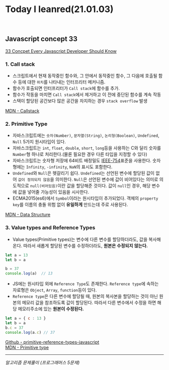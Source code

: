 # Today I leanred(21.01.03)
<br>

## Javascript concept 33
[33 Concpet Every Javascript Developer Should Know](https://github.com/leonardomso/33-js-concepts)

### 1. Call stack

* 스크립트에서 현재 동작중인 함수와, 그 안에서 동작중인 함수, 그 다음에 호출될 함수 등에 대한 `위치`를 나타내는 인터프리터 메커니즘.
* 함수가 호출되면 인터프리터가 `Call stack`에 함수를 추가.
* 함수가 작동을 마치면 `Call stack`에서 제거하고 이 전에 중단된 함수를 계속 작동
* 스택이 할당된 공간보다 많은 공간을 차지하는 경우 `stack overflow` 발생

[MDN - Callstack](https://developer.mozilla.org/ko/docs/Glossary/Call_stack)

### 2. Primitive Type

* 자바스크립트에는 `숫자(Number)`, `문자열(String)`, `논리형(Boolean)`, `Undefined`, `Null` 5가지 원시타입이 있다.
* 자바스크립트는 `int`, `float`, `double`, `short`, `long`등을 사용하는 C와 달리 숫자를 `Number`형 하나로 처리한다.(물론 필요한 경우 다른 타입을 지정할 수 있다)
* 자바스크립트는 숫자형 저장에 64비트 배정밀도 [IEEE-754](https://ko.wikipedia.org/wiki/IEEE_754)표준을 사용한다. 숫자형에는 `Infinity`, `-infinity`, `NaN`의 표시도 포함한다.
* `Undefined`와 `Null`은 헷갈리기 쉽다. `Undefined`는 선언된 변수에 할당된 값이 없어 `값이 정의되지 않음`을 의미한다. `Null`은 선언된 변수에 값이 비어있다는 의미로 의도적으로 `null(비어있음)`이란 값을 할당해준 것이다. 값이 `null`인 경우, 해당 변수에 값을 넣어줄 가능성이 있음을 시사한다.
* ECMA2015(es6)에서 `Symbol`이라는 원시타입이 추가되었다. 객체의 `property key`를 이름의 충돌 위험 없이 __유일하게__ 만드는데 주로 사용된다. 

[MDN - Data Structure](https://developer.mozilla.org/ko/docs/Web/JavaScript/Data_structures)<br>


### 3. Value types and Reference Types
* Value types(Primitive types)는 변수에 다른 변수를 할당하더라도, 값을 복사해온다. 따라서 새롭게 할당된 변수를 수정하더라도, __원본은 수정되지 않는다.__
``` javascript
let a = 13
let b = a

b = 37
console.log(a)  // 13
```
* JS에는 원시타입 외에 `Reference Type`도 존재한다. `Reference type`에 속하는 자료형은 `Object`, `Array`, `function`등이 있다.
* `Reference type`은 다른 변수에 할당될 때, 원본의 복사본을 할당하는 것이 아닌 원본의 메모리 값을 참조하도록 값이 할당된다. 따라서 다른 변수에서 수정을 하면 해당 메모리주소에 있는 __원본이 수정된다.__
```javascript
let a = { c : 13 }
let b = a
b.c = 37
console.log(a.c) // 37

```

[Github - primitive-reference-types-javascript](https://gist.github.com/branneman/7fb06d8a74d7e6d4cbcf75c50fec599c)<br>
[MDN - Primitive type](https://developer.mozilla.org/ko/docs/Glossary/Primitive
)

---
_알고리즘 문제풀이 (프로그래머스 5문제)_